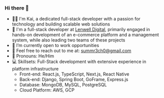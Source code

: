 ### Hi there 👋

- 👨‍💻 I'm Kai, a dedicated full-stack developer with a passion for technology and building scalable web solutions
- 🏢 I'm a full-stack developer at [Lenwell Digital](https://lenwellinternational.com/), primarily engaged in hands-on development of an e-commerce platform and a management system, while also leading two teams of these projects
- 💼 I’m currently open to work opportunities
- 📧 Feel free to reach out to me at: summr3ch0@gmail.com
- 👨 Pronouns: He/Him
- 💻 Skillsets: Full-Stack development with extensive experience in platform infrastructure
  - Front-end: React.js, TypeScript, Next.js, React Native
  - Back-end: Django, Spring Boot, GoFrame, Express.js
  - Database: MongoDB, MySQL, PostgreSQL
  - Cloud Platform: AWS, GCP
